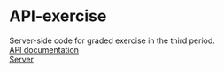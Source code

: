 # API-exercise
Server-side code for graded exercise in the third period.  
[API documentation](https://stoplight.io/p/docs/gh/namdotri/api-exercise?group=nam&utm_campaign=publish_dialog&utm_source=studio)  
[Server](ec2-18-195-169-254.eu-central-1.compute.amazonaws.com)
